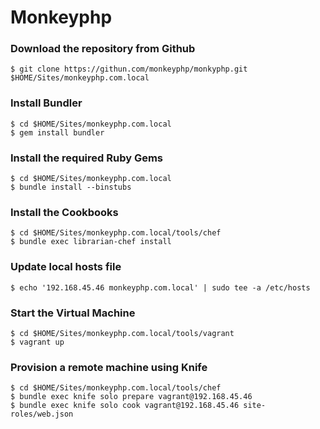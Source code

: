 # Monkeyphp

### Download the repository from Github

    $ git clone https://githun.com/monkeyphp/monkyphp.git $HOME/Sites/monkeyphp.com.local

### Install Bundler

    $ cd $HOME/Sites/monkeyphp.com.local
    $ gem install bundler

### Install the required Ruby Gems

    $ cd $HOME/Sites/monkeyphp.com.local
    $ bundle install --binstubs

### Install the Cookbooks

    $ cd $HOME/Sites/monkeyphp.com.local/tools/chef
    $ bundle exec librarian-chef install

### Update local hosts file

    $ echo '192.168.45.46 monkeyphp.com.local' | sudo tee -a /etc/hosts

### Start the Virtual Machine

    $ cd $HOME/Sites/monkeyphp.com.local/tools/vagrant
    $ vagrant up

### Provision a remote machine using Knife

    $ cd $HOME/Sites/monkeyphp.com.local/tools/chef
    $ bundle exec knife solo prepare vagrant@192.168.45.46
    $ bundle exec knife solo cook vagrant@192.168.45.46 site-roles/web.json

